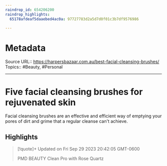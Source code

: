 ```yaml
---
raindrop_id: 654206200
raindrop_highlights:
  65178afdeaf5daaebed4ac0a: 97727783d2a5d7d0f01c3b7df9576986

---
```


# Metadata
Source URL:: https://harpersbazaar.com.au/best-facial-cleansing-brushes/
Topics:: #Beauty, #Personal

---
# Five facial cleansing brushes for rejuvenated skin

Facial cleansing brushes are an effective and efficient way of emptying your pores of dirt and grime that a regular cleanse can&#39;t achieve.

## Highlights

> [!quote]+ Updated on Fri Sep 29 2023 20:42:05 GMT-0600
>
> PMD BEAUTY Clean Pro with Rose Quartz
